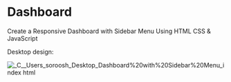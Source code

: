 # Dashboard
 Create a Responsive Dashboard with Sidebar Menu Using HTML CSS &amp; JavaScript
 
Desktop design:

![_C__Users_soroosh_Desktop_Dashboard%20with%20Sidebar%20Menu_index html](https://user-images.githubusercontent.com/95019708/179989996-557df847-5515-452e-a3a5-46618d1c3e0a.png)

